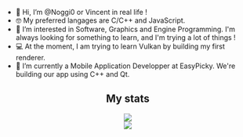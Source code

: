 - 👋 Hi, I’m @Noggi0 or Vincent in real life !
- 🤓 My preferred langages are C/C++ and JavaScript.
- 👀 I’m interested in Software, Graphics and Engine Programming. I'm always looking for something to learn, and I'm trying a lot of things !
- 💻 At the moment, I am trying to learn Vulkan by building my first renderer.
- 🌱 I’m currently a Mobile Application Developper at EasyPicky. We're building our app using C++ and Qt.

<h2 align="center">My stats</h2> 
<p align="center">
  <img src="https://github-readme-stats.vercel.app/api?username=Noggi0&show_icons=true&theme=synthwave&hide_title=true&include_all_commits=true" /><br>
  <img src="https://github-readme-stats-zeta-wine.vercel.app/api/top-langs/?username=Noggi0&hide=makefile&theme=synthwave"><br>
</p>

<!---
Noggi0/Noggi0 is a ✨ special ✨ repository because its `README.md` (this file) appears on your GitHub profile.
You can click the Preview link to take a look at your changes.
--->
